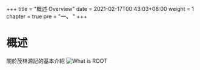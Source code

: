 +++
title = "概述 Overview"
date = 2021-02-17T00:43:03+08:00
weight = 1
chapter = true
pre = "<b>一、 </b>"
+++

# 概述

關於茂林源記的基本介紹
![What is ROOT](https://ksr-ugc.imgix.net/assets/026/154/925/cd508300d28a6bcf6233a9ab694a16c3_original.jpg?ixlib=rb-2.1.0&w=680&fit=max&v=1565906806&auto=format&frame=1&q=92&s=b7f9313d87a8efcae0b153f817fa5ea0)